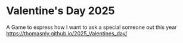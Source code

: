 # Valentine's Day 2025
 A Game to express how I want to ask a special someone out this year
 https://thomasnly.github.io/2025_Valentines_day/